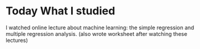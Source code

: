 # Today What I studied 

I watched online lecture about machine learning: the simple regression and multiple regression analysis. (also wrote worksheet after watching these lectures)

